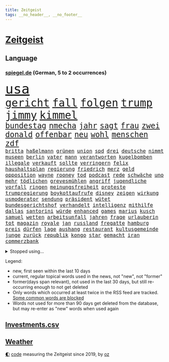 ```yaml
---
title: Zeitgeist
tags: __no_header__, __no_footer__
---
```


# [Zeitgeist](https://oliz.io/zeitgeist/)

## Language

<h3><a href="https://www.spiegel.de" target="_blank">spiegel.de</a> (German, 5 to 2 occurrences)</h3>
<p style="font-family:monospace">
<span style="font-size:32pt"><a href="news_links.html#usa" class="current">usa</a></span>
<br>
<span style="font-size:25pt"><a href="news_links.html#gericht" class="current">gericht</a></span>
<span style="font-size:25pt"><a href="news_links.html#fall" class="current">fall</a></span>
<span style="font-size:25pt"><a href="news_links.html#folgen" class="current">folgen</a></span>
<span style="font-size:25pt"><a href="news_links.html#trump" class="current">trump</a></span>
<span style="font-size:25pt"><a href="news_links.html#jimmy" class="current">jimmy</a></span>
<span style="font-size:25pt"><a href="news_links.html#kimmel" class="current">kimmel</a></span>
<br>
<span style="font-size:18pt"><a href="news_links.html#bundestag" class="current">bundestag</a></span>
<span style="font-size:18pt"><a href="news_links.html#nmecha" class="new">nmecha</a></span>
<span style="font-size:18pt"><a href="news_links.html#jahr" class="current">jahr</a></span>
<span style="font-size:18pt"><a href="news_links.html#sagt" class="current">sagt</a></span>
<span style="font-size:18pt"><a href="news_links.html#frau" class="current">frau</a></span>
<span style="font-size:18pt"><a href="news_links.html#zwei" class="current">zwei</a></span>
<span style="font-size:18pt"><a href="news_links.html#donald" class="current">donald</a></span>
<span style="font-size:18pt"><a href="news_links.html#offenbar" class="current">offenbar</a></span>
<span style="font-size:18pt"><a href="news_links.html#neu" class="current">neu</a></span>
<span style="font-size:18pt"><a href="news_links.html#wohl" class="current">wohl</a></span>
<span style="font-size:18pt"><a href="news_links.html#menschen" class="current">menschen</a></span>
<span style="font-size:18pt"><a href="news_links.html#zdf" class="current">zdf</a></span>
<br>
<span style="font-size:12pt"><a href="news_links.html#britta" class="new">britta</a></span>
<span style="font-size:12pt"><a href="news_links.html#haßelmann" class="new">haßelmann</a></span>
<span style="font-size:12pt"><a href="news_links.html#grünen" class="current">grünen</a></span>
<span style="font-size:12pt"><a href="news_links.html#union" class="current">union</a></span>
<span style="font-size:12pt"><a href="news_links.html#spd" class="current">spd</a></span>
<span style="font-size:12pt"><a href="news_links.html#drei" class="current">drei</a></span>
<span style="font-size:12pt"><a href="news_links.html#deutsche" class="current">deutsche</a></span>
<span style="font-size:12pt"><a href="news_links.html#nimmt" class="current">nimmt</a></span>
<span style="font-size:12pt"><a href="news_links.html#museen" class="current">museen</a></span>
<span style="font-size:12pt"><a href="news_links.html#berlin" class="current">berlin</a></span>
<span style="font-size:12pt"><a href="news_links.html#vater" class="current">vater</a></span>
<span style="font-size:12pt"><a href="news_links.html#mann" class="current">mann</a></span>
<span style="font-size:12pt"><a href="news_links.html#verantworten" class="current">verantworten</a></span>
<span style="font-size:12pt"><a href="news_links.html#kugelbomben" class="current">kugelbomben</a></span>
<span style="font-size:12pt"><a href="news_links.html#illegale" class="current">illegale</a></span>
<span style="font-size:12pt"><a href="news_links.html#verkauft" class="current">verkauft</a></span>
<span style="font-size:12pt"><a href="news_links.html#sollte" class="current">sollte</a></span>
<span style="font-size:12pt"><a href="news_links.html#verringern" class="current">verringern</a></span>
<span style="font-size:12pt"><a href="news_links.html#felix" class="current">felix</a></span>
<span style="font-size:12pt"><a href="news_links.html#haushaltsplan" class="current">haushaltsplan</a></span>
<span style="font-size:12pt"><a href="news_links.html#regierung" class="current">regierung</a></span>
<span style="font-size:12pt"><a href="news_links.html#friedrich" class="current">friedrich</a></span>
<span style="font-size:12pt"><a href="news_links.html#merz" class="current">merz</a></span>
<span style="font-size:12pt"><a href="news_links.html#geld" class="current">geld</a></span>
<span style="font-size:12pt"><a href="news_links.html#opposition" class="current">opposition</a></span>
<span style="font-size:12pt"><a href="news_links.html#wayne" class="current">wayne</a></span>
<span style="font-size:12pt"><a href="news_links.html#rooney" class="current">rooney</a></span>
<span style="font-size:12pt"><a href="news_links.html#tod" class="current">tod</a></span>
<span style="font-size:12pt"><a href="news_links.html#podcast" class="current">podcast</a></span>
<span style="font-size:12pt"><a href="news_links.html#rede" class="current">rede</a></span>
<span style="font-size:12pt"><a href="news_links.html#schwäche" class="current">schwäche</a></span>
<span style="font-size:12pt"><a href="news_links.html#uno" class="current">uno</a></span>
<span style="font-size:12pt"><a href="news_links.html#mehr" class="current">mehr</a></span>
<span style="font-size:12pt"><a href="news_links.html#tödlichen" class="current">tödlichen</a></span>
<span style="font-size:12pt"><a href="news_links.html#grevesmühlen" class="new">grevesmühlen</a></span>
<span style="font-size:12pt"><a href="news_links.html#angriff" class="current">angriff</a></span>
<span style="font-size:12pt"><a href="news_links.html#jugendliche" class="current">jugendliche</a></span>
<span style="font-size:12pt"><a href="news_links.html#vorfall" class="current">vorfall</a></span>
<span style="font-size:12pt"><a href="news_links.html#ringen" class="current">ringen</a></span>
<span style="font-size:12pt"><a href="news_links.html#meinungsfreiheit" class="current">meinungsfreiheit</a></span>
<span style="font-size:12pt"><a href="news_links.html#proteste" class="current">proteste</a></span>
<span style="font-size:12pt"><a href="news_links.html#trumpregierung" class="current">trumpregierung</a></span>
<span style="font-size:12pt"><a href="news_links.html#boykottaufrufe" class="new">boykottaufrufe</a></span>
<span style="font-size:12pt"><a href="news_links.html#disney" class="current">disney</a></span>
<span style="font-size:12pt"><a href="news_links.html#zeigen" class="current">zeigen</a></span>
<span style="font-size:12pt"><a href="news_links.html#wirkung" class="current">wirkung</a></span>
<span style="font-size:12pt"><a href="news_links.html#usmoderator" class="current">usmoderator</a></span>
<span style="font-size:12pt"><a href="news_links.html#sendung" class="current">sendung</a></span>
<span style="font-size:12pt"><a href="news_links.html#präsident" class="current">präsident</a></span>
<span style="font-size:12pt"><a href="news_links.html#wütet" class="current">wütet</a></span>
<span style="font-size:12pt"><a href="news_links.html#bundesgerichtshof" class="current">bundesgerichtshof</a></span>
<span style="font-size:12pt"><a href="news_links.html#verhandelt" class="current">verhandelt</a></span>
<span style="font-size:12pt"><a href="news_links.html#intelligenz" class="current">intelligenz</a></span>
<span style="font-size:12pt"><a href="news_links.html#mithilfe" class="current">mithilfe</a></span>
<span style="font-size:12pt"><a href="news_links.html#dallas" class="new">dallas</a></span>
<span style="font-size:12pt"><a href="news_links.html#santorini" class="current">santorini</a></span>
<span style="font-size:12pt"><a href="news_links.html#würde" class="current">würde</a></span>
<span style="font-size:12pt"><a href="news_links.html#enhanced" class="current">enhanced</a></span>
<span style="font-size:12pt"><a href="news_links.html#games" class="current">games</a></span>
<span style="font-size:12pt"><a href="news_links.html#marius" class="current">marius</a></span>
<span style="font-size:12pt"><a href="news_links.html#kusch" class="new">kusch</a></span>
<span style="font-size:12pt"><a href="news_links.html#samuel" class="current">samuel</a></span>
<span style="font-size:12pt"><a href="news_links.html#wetten" class="current">wetten</a></span>
<span style="font-size:12pt"><a href="news_links.html#arbeitsunfall" class="new">arbeitsunfall</a></span>
<span style="font-size:12pt"><a href="news_links.html#jahren" class="current">jahren</a></span>
<span style="font-size:12pt"><a href="news_links.html#frage" class="current">frage</a></span>
<span style="font-size:12pt"><a href="news_links.html#urlauberin" class="new">urlauberin</a></span>
<span style="font-size:12pt"><a href="news_links.html#tot" class="current">tot</a></span>
<span style="font-size:12pt"><a href="news_links.html#magazin" class="current">magazin</a></span>
<span style="font-size:12pt"><a href="news_links.html#royale" class="current">royale</a></span>
<span style="font-size:12pt"><a href="news_links.html#jan" class="current">jan</a></span>
<span style="font-size:12pt"><a href="news_links.html#russland" class="current">russland</a></span>
<span style="font-size:12pt"><a href="news_links.html#fregatte" class="new">fregatte</a></span>
<span style="font-size:12pt"><a href="news_links.html#hamburg" class="current">hamburg</a></span>
<span style="font-size:12pt"><a href="news_links.html#preis" class="current">preis</a></span>
<span style="font-size:12pt"><a href="news_links.html#dürfen" class="current">dürfen</a></span>
<span style="font-size:12pt"><a href="news_links.html#lage" class="current">lage</a></span>
<span style="font-size:12pt"><a href="news_links.html#aushang" class="new">aushang</a></span>
<span style="font-size:12pt"><a href="news_links.html#restaurant" class="current">restaurant</a></span>
<span style="font-size:12pt"><a href="news_links.html#kultusgemeinde" class="new">kultusgemeinde</a></span>
<span style="font-size:12pt"><a href="news_links.html#junge" class="current">junge</a></span>
<span style="font-size:12pt"><a href="news_links.html#zurück" class="current">zurück</a></span>
<span style="font-size:12pt"><a href="news_links.html#republik" class="current">republik</a></span>
<span style="font-size:12pt"><a href="news_links.html#kongo" class="current">kongo</a></span>
<span style="font-size:12pt"><a href="news_links.html#star" class="current">star</a></span>
<span style="font-size:12pt"><a href="news_links.html#gemacht" class="current">gemacht</a></span>
<span style="font-size:12pt"><a href="news_links.html#iran" class="current">iran</a></span>
<span style="font-size:12pt"><a href="news_links.html#commerzbank" class="current">commerzbank</a></span>
</p>
<details>
<summary>Stopped using...</summary>
<p class="former" style="font-size:12pt">
binnen(1797) bochum(1797) reihe(1797) analyse(1796) legte(1796) positiv(1796) samstag(1796) schoss(1796) wunsch(1796) zuschauer(1796) christoph(1795) messer(1795) seitdem(1795) kritisierte(1794) langer(1794) nahmen(1794) pandemie(1794) schalke(1794) sonne(1794) beteiligten(1793) corona(1793) kämpfte(1793) schwarze(1793) vertrag(1793) zeugen(1793) 04(1792) bietet(1792) leichter(1792) stößt(1792) versorgt(1792) bayerischen(1791) höher(1791) märz(1791) schwarzen(1791) rechts(1790) regen(1790) schneller(1790) statement(1790) überlebte(1790) 50000(1789) besucht(1789) bisherige(1789) dramatisch(1789) krankenhäuser(1789) punkten(1789) schleswigholstein(1789) sprache(1789) standort(1789) tschechien(1789) umfeld(1789) ard(1788) beispielen(1788) dauern(1788) kochen(1788) kolumnist(1788) schwierigkeiten(1788) skandal(1788) ungewöhnlich(1788) vermeiden(1788) angeklagte(1787) radikale(1787) wochenlang(1787) beschwerden(1786) favoriten(1786) florian(1786) riss(1786) i(1785) konflikte(1785) appell(1784) juni(1784) versprochen(1784) 45(1783) glücklich(1783) starten(1783) herr(1782) tonnen(1782) demonstrationen(1781) gesetze(1781) kleines(1781) unterstützer(1781) wies(1781) endgültig(1780) entsetzen(1779) halb(1779) wähler(1779) philipp(1778) beiträge(1777) touristen(1776) letztes(1775) gesamten(1773) schießen(1769) verhandeln(1769) bestmarke(1768) rettung(1767) analysiert(1766) hoffnungen(1765) ältere(1758) teuren(1744) konzert(1739) rückgang(1655) geehrt(1601) interessen(1591) finanziert(1590) lehren(1547) freigesprochen(1519) zugestimmt(1514) verurteilung(1510) weibliche(1497) gestern(1482) hierzulande(1443) spiegelkorrespondent(1438) älteste(1427) zentralen(1423) einschätzungen(1420) volksverhetzung(1414) öffentlichrechtlichen(1361) ring(1332) emotionalen(1307) ordnet(1300) fox(1250) verhängnis(1219) konkurrenten(1198) kaffee(1181) maschine(1178) misshandelt(1174) entfernen(1154) hände(1116) gerechtfertigt(1094) eingriff(1078) nationaltrainer(1075) ulm(1028) ig(1027) hauses(1005) hinnehmen(1001) muster(1000) opfers(997) perfekten(992) verwendet(990) passanten(977) sachsens(973) baden(955) verschleppt(950) weimar(949) startups(948) richtigen(943) schöner(938) loswerden(926) wurzeln(921) tragischen(914) höhepunkt(911) errichten(895) angerichtet(885) 13jährige(880) durchgesetzt(873) kleinflugzeug(873) massenhaft(865) fisch(861) straßenverkehr(857) vierten(854) spaniens(852) seltsame(847) zürich(847) gehandelt(831) lebensgefährlich(830) kurzer(816) entscheidende(796) lagen(777) schönste(774) geprüft(761) netanyahus(761) seltener(761) digitalen(746) alaska(741) dirk(739) hymne(725) fußballfans(723) achtzigerjahren(719) rolf(718) jüdischen(717) zurückhaltend(713) einander(710) waffenruhe(698) begründet(695) 85(693) gerechnet(690) überraschende(687) mancherorts(675) wahlsieg(673) stellten(665) influencerin(653) kapitän(645) golden(644) bestraft(641) leise(640) bereichen(638) beleidigungen(631) zurückgekehrt(630) bill(614) abgefeuert(613) zurückgewiesen(613) eilantrag(612) normalerweise(607) sendet(607) passagier(596) meister(584) rundfunk(583) inakzeptabel(576) macher(576) anerkennung(570) mats(570) offenbaren(570) gefälschte(568) kehl(567) glimpflich(563) mallorca(558) usmedien(553) sitze(551) einfacher(549) märkte(548) persönlichkeit(547) fotografiert(546) angeschlagene(543) hessischen(541) georg(538) geringer(538) vizepräsident(538) ersatz(535) laufende(534) sudan(532) messerangriff(525) faktencheck(518) gesteht(514) unzulässig(513) fahrrad(510) brände(506) bereut(504) akteure(501) sticht(500) düstere(498) mischt(494) laufender(493) ungewollt(492) hitlers(488) besuchte(486) flüchtlingslager(483) verdachtsfall(479) liest(478) gewusst(476) bilden(473) regensburg(470) entwirft(469) beißt(465) dresdner(464) jeweils(463) zelebriert(461) regierungspartei(458) rekordsumme(457) ereignisse(453) gebissen(447) nervös(447) gesteuert(440) enttäuschung(434) unsicher(432) kümmern(431) strebt(430) usmilitär(428) auftritten(425) verfehlt(424) erkunden(422) zugunsten(420) geschah(418) zerstörten(416) zukommt(406) lächerlich(403) weiblichen(403) verstorben(402) merz'(401) schau(401) bond(400) leichenfund(400) coronavirus(396) telefoniert(396) kursk(392) uspolitik(391) one(384) liveblog(381) zugriff(377) allgemeine(375) australische(375) gebiets(375) gianni(374) infantino(374) witze(374) zurecht(374) verhinderte(368) schwedischen(367) südfrankreich(365) 007(363) ungewiss(361) trost(360) zuständig(360) versorgen(358) überwacht(358) feuerpause(354) fassen(352) gescheiterten(352) staatliche(348) namibia(347) blume(346) katastrophal(346) begrüßt(345) marcel(345) mittelalter(342) absolute(341) verteidigungsausgaben(341) gewaltdelikten(340) vögel(338) bezos(337) geladen(337) prangert(337) sehnsucht(336) inhalten(334) unterschiedliche(330) konten(329) ansichten(328) green(328) mohamed(328) studenten(324) sven(324) superkraft(323) downsyndrom(322) autorinnen(317) gedenkt(316) 40jährigen(313) usverteidigungsminister(311) fsv(309) dunkelheit(307) anfühlt(305) joseph(304) auskommen(303) tankstelle(301) schadet(293) repräsentantenhaus(290) brasilianer(287) herrmann(286) niederlagen(285) rechtsstaat(274) konferenz(273) grundsatz(272) eingeschaltet(271) models(271) medizinstudium(270) entfacht(266) begreifen(265) mandat(265) bielefeld(264) begeht(262) lasse(262) rebellen(262) wirtz(260) unabhängig(258) mache(257) bip(253) brad(252) chaotische(252) herrschaft(252) pitt(252) füllen(250) getränke(249) community(246) faktoren(246) mythos(245) adler(242) exminister(242) sauerland(241) behauptung(240) gefährdete(240) stoff(240) zurückgezogen(240) weltlage(239) zahlte(236) gewöhnen(233) handschlag(232) kinderinterview(231) lieferten(228) ältester(228) problematisch(225) kümmert(223) neigt(223) aufzunehmen(222) chile(222) begegnet(221) gefechten(221) gewitter(221) grill(221) mütterrente(220) angefeindet(219) waldbränden(219) starship(217) hunger(216) offizielles(216) unterrichtet(216) 19jähriger(215) ushauptstadt(212) boykottiert(211) erfreut(211) fifapräsident(211) blog(210) jahrestag(210) zugunglück(210) massenentlassungen(209) vorbereitungen(209) organisieren(208) ostdeutsche(208) schärfe(206) hannah(205) sand(205) ussondergesandte(205) 1945(204) 60jährige(204) ausschließen(204) jerome(204) angemessen(202) nützt(202) trumpzölle(202) durften(200) entscheidender(200) lagern(200) zollstreit(200) sicherheitskonferenz(199) 70000(197) bezahlte(197) nationalen(196) strikt(196) billigware(195) berechnung(194) sicherer(194) voice(194) 21jähriger(192) cannes(192) entsendung(192) entwickelten(192) katastrophale(192) schöpfen(192) staats(191) käse(190) streamer(190) quadrat(189) absolvieren(188) darfur(188) eingestochen(188) pflanzen(188) 26jährigen(187) uganda(187) generalstaatsanwaltschaft(186) friedensabkommen(185) oval(185) venus(185) momenten(182) ausrücken(181) fragwürdige(181) newsupdate(180) verschwindet(180) warmen(180) friedens(179) barbara(178) dokumentarfilm(178) narren(178) schwarzroten(177) attraktiv(176) ausflug(174) schiebt(172) technologien(172) zecken(172) bestsellerautorin(170) vorliegt(168) zelte(168) gerichtlich(167) verarbeitet(167) verpflichtungen(167) agenten(166) bestehenden(166) selenskyjs(166) south(166) haifa(165) mumbai(165) ukrainerusslandkrieg(165) ungewöhnliches(165) wilhelm(165) linda(164) massaker(164) toronto(164) 34jähriger(163) spätestens(163) übung(163) angriffskriegs(162) betrugs(162) enfant(162) schossen(162) schürt(162) terrible(162) unterliegen(162) festivals(161) indes(161) livestreams(160) fahndung(158) 18000(157) einzudämmen(155) flüsse(155) löscht(155) sensiblen(155) bauer(154) cincinnati(153) schwimmerin(152) säugling(152) besprechen(151) siedlungen(151) aufgegriffen(149) covid(149) menschheit(149) begleiten(148) begriffe(148) ukrainegespräche(148) versöhnliche(148) darja(147) ernennt(147) hungersnot(147) parade(147) staatsfernsehen(147) c(146) eingesetzte(146) lava(146) mikrofon(146) sperrung(146) wetterte(146) boykott(145) mahnte(145) verteidigungspolitiker(145) gletscher(144) schmelzen(144) heinz(143) kündigten(143) sportgymnastik(143) breite(142) hilfsorganisationen(142) weitaus(141) pünktlicher(140) kinofilm(139) klang(139) nürnberger(139) kzgedenkstätte(138) leichtes(137) strompreise(137) expremier(136) nützliche(136) gemein(135) sturzfluten(135) verehrt(135) argentinischen(134) bezweifelt(134) abwechslung(133) aggressiv(133) bewegenden(133) garcía(133) vorrang(133) ábrego(133) sofortiger(132) 8500(131) eröffnen(130) genf(130) jk(130) rowling(130) explodierte(129) mehrfamilienhauses(129) sumpf(129) nahrung(128) haftbefehle(127) hotspur(127) norddeutsche(127) ebike(126) rädern(126) bauwerk(125) gym(125) dienstwaffe(124) jackie(124) missfallen(124) meldeten(123) oldenburg(123) waschbären(123) weltgeschehen(123) gesundheitsschäden(122) elena(121) 87(120) chatapp(120) pistole(120) sandro(120) treue(120) geheimtreffen(119) hawaii(119) ronald(119) verstorbene(118) blätter(117) francisco(117) ferien(116) kannte(116) laune(116) sonnenschein(116) besuchern(115) kaschmir(115) oasis(115) randale(115) verpassten(115) 18jährigen(114) bundesstaaten(114) gefallene(114) susanne(114) 1970(113) anrücken(111) blauen(111) clip(111) bohlen(110) mittelalters(110) stadtverwaltung(110) verfassungsschutzes(110) weihnachten(110) ausüben(109) billionen(109) stone(109) gewähren(108) irgendwie(108) aufgewachsen(107) beilegen(107) missverständnis(107) spart(107) teures(107) undercover(107) schwelt(106) überwunden(106) sexuellem(105) till(105) 103(104) bestimmter(104) erbrechen(104) blamage(103) konto(103) ocean(103) spdbundestagsfraktion(103) erpressbar(102) katze(102) mehrfamilienhaus(102) befördern(101) kandidatin(101) ablösen(100) gipfeltreffen(100) melania(100) antisemitisch(99) dachten(98) follower(98) gallagher(98) brandbrief(97) bucht(97) forschen(97) ukrainetreffen(97) verstößt(97) vorzeitige(97) 15000(95) mitreißend(95) stereotype(95) würdigte(95) zollabkommen(95) überstanden(95) irren(94) örtliche(94) afrikanische(93) auschwitz(93) digital(93) entstanden(93) kaufte(93) miene(93) anwesend(92) auszeit(92) lebenswerk(92) tasche(92) vollzeit(92) 320(91) coldplay(91) deutschem(91) prominenz(91) überschlagen(91) bemerkung(90) booten(90) elektronisches(90) importiert(90) kampfkandidatur(90) kitaplätze(90) ninja(90) spucken(90) transformation(90) beanspruchen(89) behinderung(89) cops(89) dörfer(89) linienbus(89) mascha(89) präsidentenamt(89) schilinski(89) staatsdiener(89) chiquita(88) eigenheim(88) fahrgast(88) ohr(88) tasse(88) anordnung(87) brasilianischen(87) elfjähriger(87) kleindienst(87) küchenmesser(87) pitzke(87) vorfreude(87) anmelden(86) falschaussage(86) notlanden(86) rennwagen(86) untersuchungsausschuss(86) abenteuer(85) chancengleichheit(85) ernähren(85) hoteliers(85) leuchtturm(85) reichweite(85) westdeutschen(85) 17000(84) beschädigte(84) bevölkern(84) bienen(84) geklaut(84) rauskommt(84) überlebenstipps(84) austauschschüler(83) christopher(83) erfolgen(83) nowitzki(83) unobericht(83) bellinghams(82) gerede(82) jobe(82) literaturauszeichnung(82) objekt(82) ohren(82) renée(82) sbu(82) vertrauensverlust(82) außenministeriums(81) bildungssenatorin(81) daheim(81) essstörungen(81) familienurlaub(81) infos(81) milliardenloch(81) beratung(80) bizarren(80) buchbar(80) dorfes(80) masken(80) morde(80) vergisst(80) beleidigung(79) gesundheitsrisiken(79) oberverwaltungsgericht(79) anwärter(78) bezirk(78) geldpolitik(78) lieblingswort(78) papiere(78) ram(78) umziehen(78) brooks(77) leistungssport(77) lok(77) varfolomeev(77) vaude(77) darauffolgende(76) drogenszene(76) kernkraftwerk(76) rentnerinnen(76) rhythmischen(76) 84jähriger(75) rowlings(75) spitzenpolitiker(75) spezielles(74) nordeuropa(73) pilger(73) verstreut(73) abgeführt(72) gewaltbereite(72) joker(72) kampffahrzeuge(72) kontroverse(72) spiegelkorrespondenten(72) spätes(72) absichern(71) aliens(71) atomanlagen(71) filmgeschichte(71) hinterbliebenen(71) justus(71) ligen(71) lohnfortzahlung(71) suggerieren(71) administration(70) eigentlichen(70) gustavo(70) helsinki(70) hermann(70) marokko(70) petro(70) süßen(70) abdulmohsen(69) ausgebüxtes(69) comebacks(69) extras(69) implantat(69) medizinstudierende(69) taleb(69) abstürzte(68) durchschnittliche(68) einklagen(68) geheimdienstes(68) innere(68) liefen(68) maskenaffäre(68) pirmasens(68) verwundete(68) websites(68) fortzusetzen(67) geldanlage(67) hitzewelle(67) raducanu(67) ansprechen(66) anstehende(66) bedrohlich(66) beordert(66) betrieben(66) danny(66) krankenschwester(66) postete(66) vorwurfs(66) wäsche(66) besaß(65) schaulustige(65) schulverweis(65) tweets(65) anstehenden(64) atomanlage(64) coronamasken(64) foodwatch(64) liebsten(64) mathias(64) medizinische(64) verbraucherorganisation(64) vorsaison(64) zitiert(64) amazongründer(63) aussagt(63) marschflugkörper(63) plastikflaschen(63) 16000(62) duolingo(62) positiver(62) abrupte(61) bratwurst(61) dm(61) polizistinnen(61) rampenlicht(61) usangriffe(61) ausfechten(60) ausschreibung(60) bahnübergang(60) dreijährigen(60) drogenhotspot(60) freibad(60) regie(60) reiners(60) sofern(60) staatshilfen(60) ärgert(60) 120000(59) gelockt(59) hinweg(59) mittelfranken(59) pam(59) ramos(59) schwitzt(59) spdbauministerin(59) förderschulen(58) griechische(58) usschauspielerin(58) hungernde(57) luxushotels(57) sicherheitslücke(57) wuchermieten(57) angereichertes(56) bundesligasaison(56) entlastet(56) instanzen(56) sanieren(56) sensible(56) zusammenhalt(56) krefeld(55) schuldspruch(55) 2031(54) aufrüsten(54) berghütten(54) düster(54) entsenden(54) gruppenphase(54) hütten(54) truppenbesuch(54) wohnraum(54) alcatraz(53) antony(53) jay(53) müllentsorgung(53) niedrigen(53) sicherheitsgefühl(53) tiktoker(53) vernichtet(53) abschiebeknast(52) borg(52) høiby(52) mafiaboss(52) mettemarit(52) 5(51) abschiebelager(51) lieblingssong(51) sinkende(51) südeuropa(51) unachtsam(51) 383(50) ciara(50) freizeitparks(50) initiativen(50) natürliche(50) tierpark(50) abos(49) durchmesser(49) frauenfußball(49) féréba(49) gewaltsam(49) koné(49) sauberkeit(49) dynamik(48) homo(48) interessiert(48) krokodil(48) neandertaler(48) rotenburg(48) sapiens(48) tibet(48) völkerrecht(48) auffälligen(47) cybertruck(47) holland(47) noel(47) tätigkeiten(47) unnachgiebig(47) wilden(47) attraktionen(46) county(46) fechterin(46) fluminense(46) geheimdienstinformationen(46) propalästinaaktivisten(46) zurückgestuft(46) aberkannt(45) drache(45) entsandt(45) umkrempeln(45) zusage(45) überlastung(45) 42000(44) champagner(44) diogo(44) jota(44) krüger(44) stemmt(44) unterschätzen(44) valentin(44) ausfuhren(43) bademeister(43) depot(43) knallt(43) panzerfaust(43) ardsommerinterview(42) baupreise(42) christin(42) feilen(42) pragmatismus(42) ruhig(42) stören(42) verbotenen(42) 78(41) discounter(41) freundes(41) memes(41) sharon(41) sturzflut(41) verrat(41) atommüll(40) sprichwort(40) vernunft(40) aufräumen(39) gerächt(39) kaufanreize(39) kretschmer(39) kukies(39) profikarriere(39) abstimmungen(38) aktienmärkte(37) blöd(37) carolina(37) entmachten(37) from(37) haustiere(37) populären(37) sofortige(37) zurückhalten(37) alkoholisierter(36) eskalierten(36) gefundener(36) hansjoachim(36) pasta(36) prominentesten(36) unterhält(36) zelle(36) boxkampf(35) dormagen(35) ermittlungsakten(35) nobody(35) offenbach(35) bekennen(34) bernd(34) klammern(34) nius(34) präsentierte(34) swatch(34) verständlich(34) zutritt(34) coldplaykonzert(33) kurzerhand(33) mobil(33) pflegeleicht(33) server(33) befürworter(32) gewittern(32) managers(32) rebellenmiliz(32) usedom(32) überschätzen(32) bahnchef(31) blockbuster(31) bondi(31) ex(31) isolation(31) lutz(31) steuereinnahmen(31) usnotenbankchef(31) zensur(31) ähnlicher(31) 84(30) aufprall(30) bett(30) elfmeterschießen(30) gastgewerbe(30) holzkirche(30) ingo(30) polizeieinsätze(30) schutzwall(30) umsätze(30) wasserkraftwerk(30) abtreibungen(29) ausgebüxt(29) dichtmachen(29) harmlosen(29) schmerzhafte(29) südsudan(29) zwölften(29) 15jährige(28) angus(28) boten(28) erobert(28) ersatzbus(28) erspart(28) hohes(28) keßler(28) lastwagen(28) marcus(28) palästinenserstaates(28) scheuer(28) siebziger(28) spekulieren(28) weiterführen(28) übertragungen(28) alarmierend(27) chatgpthersteller(27) eintritt(27) erdrutsche(27) lucy(27) niederländischer(27) riedlingen(27) wüste(27) außerirdisches(26) empfinde(26) force(26) herstellung(26) idiot(26) millionenstrafe(26) personalchefin(26) wachmann(26) fahndern(25) forest(25) steige(25) vollen(25) william(25) eintrittsgeld(24) kultfigur(24) naturkatastrophe(24) sascha(24) stellwerk(24) zusagen(24) gezerre(23) harrison(23) kluge(23) nachrede(23) polizeibeamter(23) schönheitsoperationen(23) wahlkreise(23) zweifellos(23) übler(23) allianzen(22) aufklären(22) aufzeichnungen(22) brutale(22) festspiele(22) festspielen(22) gräben(22) anas(21) b’tselem(21) cambridge(21) kipppunkt(21) spendete(21) ängste(21) 68000(20) deutete(20) firmengelände(20) mainzer(20) sexy(20) aufgibt(19) dmitrij(19) drückt(19) gewährleisten(19) hosen(19) manching(19) spdfinanzminister(19) 750(18) bedient(18) ferngesteuerte(18) heben(18) unfallort(18) vermeintliches(18) 104(17) sequels(17) vogue(17) zuschneiden(17) belarussischen(16) tschechischen(16) jüdischer(15) ranch(15) spiderman(15) unwohl(15) verschlechtert(15) vorfällen(15) wagten(15) wyoming(15) bedeutendsten(14) exklusiv(14) vorläufige(14) werbeaufsicht(14) zeitungsbericht(14) afdkandidat(13) arbeitsgericht(13) bespielt(13) texanische(13) bundeskanzlerin(12) datet(12) gate(12) marko(12) traktor(12) tätern(12) umsatzrückgang(12) altman(11) ausspielen(11) auszutragen(11) enttäuschende(11) geleistet(11) perth(11) platte(11) reid(11) sam(11) strafverfahren(11)
</p>
</details>
<p>Legend:
<ul>
<li><span class="new">new</span>, first seen within the last 10 days</li>
<li><span class="current">current</span>, regular topical words used in the news, not "new", not "former"</li>
<li><span class="former">former(days span relevant)</span>, not used in the last 30 days, but still re-occurring enough to not get deleted</li>
<li>Only words which occurred at least twice in the RSS feed are tracked. <a href="language/filters.py">Some common words are blocked</a></li>
<li>Words not used for more than 90 days get deleted from the database, but may re-enter as "new" words when used again</li>
</ul>
</p>

## [Investments](investments.html)[.csv](investments.csv)

## [Weather](weather.html)

<footer>
<a href="javascript:toggleTheme()" class="nav">🌓</a>
<a href="https://github.com/ooz/zeitgeist">code</a> measuring the Zeitgeist since 2019, by <a href="https://oliz.io">oz</a>
</footer>

